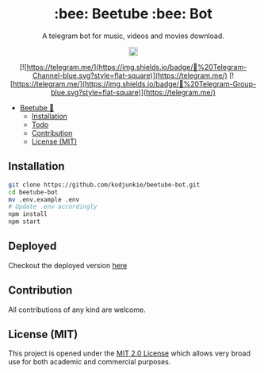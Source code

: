 <h1 align="center">:bee: Beetube :bee: Bot</h1>

<div align="center">

A telegram bot for music, videos and movies download.

<a href="https://opensource.org/licenses/MIT"><img src="https://img.shields.io/badge/License-MIT-yellow.svg" alt="License: MIT" height="18"></a>

[![https://telegram.me/](https://img.shields.io/badge/💬%20Telegram-Channel-blue.svg?style=flat-square)](https://telegram.me/)
[![https://telegram.me/](https://img.shields.io/badge/💬%20Telegram-Group-blue.svg?style=flat-square)](https://telegram.me/)

</div>

- [Beetube :bee:](#beetube)
  - [Installation](#installation)
  - [Todo](#todo)
  - [Contribution](#contribution)
  - [License (MIT)](#license-mit)

## Installation

```bash
git clone https://github.com/kodjunkie/beetube-bot.git
cd beetube-bot
mv .env.example .env
# Update .env accordingly
npm install
npm start
```

## Deployed

Checkout the deployed version [here](https://t.me/Beetube_bot)

## Contribution

All contributions of any kind are welcome.

## License (MIT)

This project is opened under the [MIT 2.0 License](https://github.com/kodjunkie/beetube-bot/blob/master/LICENSE) which allows very broad use for both academic and commercial purposes.
